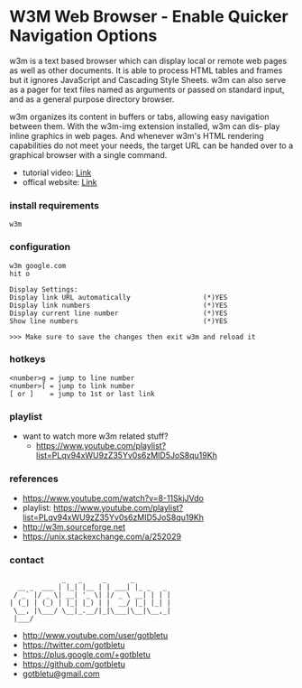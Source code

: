 # W3M Web Browser - Enable Quicker Navigation Options
w3m  is  a  text based browser which can display local or remote web pages as well as other documents. It is able to process HTML tables
and frames but it ignores JavaScript and Cascading Style Sheets. w3m can also serve as a pager for text  files  named  as  arguments  or
passed on standard input, and as a general purpose directory browser.

w3m  organizes its content in buffers or tabs, allowing easy navigation between them. With the w3m-img extension installed, w3m can dis‐
play inline graphics in web pages. And whenever w3m's HTML rendering capabilities do not meet your needs, the target URL can  be  handed
over to a graphical browser with a single command.

* tutorial video: [Link](https://www.youtube.com/watch?v=8-11SkjJVdo)
* offical website: [Link](http://w3m.sourceforge.net)

### install requirements
    w3m

### configuration
    w3m google.com
    hit o
    
    Display Settings:
    Display link URL automatically                  (*)YES
    Display link numbers                            (*)YES
    Display current line number                     (*)YES
    Show line numbers                               (*)YES

    >>> Make sure to save the changes then exit w3m and reload it

### hotkeys
    <number>g = jump to line number
    <number>[ = jump to link number
    [ or ]    = jump to 1st or last link

### playlist
- want to watch more w3m related stuff?
  - https://www.youtube.com/playlist?list=PLqv94xWU9zZ35Yv0s6zMID5JoS8qu19Kh


### references
- https://www.youtube.com/watch?v=8-11SkjJVdo
- playlist: https://www.youtube.com/playlist?list=PLqv94xWU9zZ35Yv0s6zMID5JoS8qu19Kh
- http://w3m.sourceforge.net
- https://unix.stackexchange.com/a/252029

### contact

                 _   _     _      _         
      __ _  ___ | |_| |__ | | ___| |_ _   _ 
     / _` |/ _ \| __| '_ \| |/ _ \ __| | | |
    | (_| | (_) | |_| |_) | |  __/ |_| |_| |
     \__, |\___/ \__|_.__/|_|\___|\__|\__,_|
     |___/                                  

- http://www.youtube.com/user/gotbletu
- https://twitter.com/gotbletu
- https://plus.google.com/+gotbletu
- https://github.com/gotbletu
- gotbletu@gmail.com


